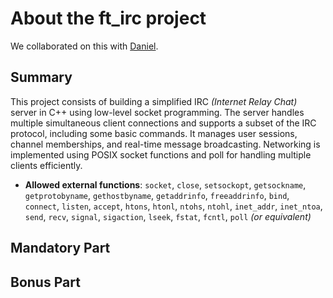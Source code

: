 # About the ft_irc project

We collaborated on this with [Daniel](https://github.com/Csicsi).

## Summary
This project consists of building a simplified IRC *(Internet Relay Chat)* server in C++ using low-level socket programming. The server handles multiple simultaneous client connections and supports a subset of the IRC protocol, including some basic commands. It manages user sessions, channel memberships, and real-time message broadcasting. Networking is implemented using POSIX socket functions and poll for handling multiple clients efficiently.

- **Allowed external functions**: `socket`, `close`, `setsockopt`, `getsockname`, `getprotobyname`, `gethostbyname`, `getaddrinfo`, `freeaddrinfo`, `bind`, `connect`, `listen`, `accept`, `htons`, `htonl`, `ntohs`, `ntohl`, `inet_addr`, `inet_ntoa`, `send`, `recv`, `signal`, `sigaction`, `lseek`, `fstat`, `fcntl`, `poll` *(or equivalent)*

## Mandatory Part

## Bonus Part
